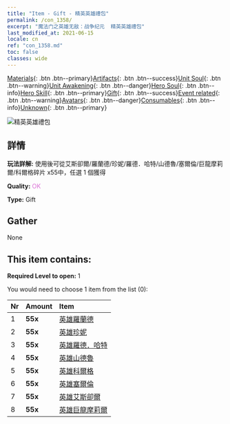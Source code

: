 ```yaml
---
title: "Item - Gift - 精英英雄禮包"
permalink: /con_1358/
excerpt: "魔法门之英雄无敌：战争纪元  精英英雄禮包"
last_modified_at: 2021-06-15
locale: cn
ref: "con_1358.md"
toc: false
classes: wide
---
```

 [Materials](/ItemsCN/){: .btn .btn--primary}[Artifacts](/ItemsCN/Artifacts/){: .btn .btn--success}[Unit Soul](/ItemsCN/UnitSoul/){: .btn .btn--warning}[Unit Awakening](/ItemsCN/UnitAwakening/){: .btn .btn--danger}[Hero Soul](/ItemsCN/HeroSoul/){: .btn .btn--info}[Hero Skill](/ItemsCN/HeroSkill/){: .btn .btn--primary}[Gift](/ItemsCN/Gift/){: .btn .btn--success}[Event related](/ItemsCN/Events/){: .btn .btn--warning}[Avatars](/ItemsCN/Avatars/){: .btn .btn--danger}[Consumables](/ItemsCN/Consumables/){: .btn .btn--info}[Unknown](/ItemsCN/Unknown/){: .btn .btn--primary}

 ![精英英雄禮包](/images/t/i_907065.png)

## 詳情
 **玩法詳解:** 使用後可從艾斯卻爾/羅蘭德/珍妮/羅德．哈特/山德魯/塞爾倫/巨龍摩莉爾/科爾格碎片 x55中，任選 1 個獲得

 **Quality:** <span style="color: #DA70D6">OK</span>

 **Type:** Gift

## Gather

  None

## This item contains:

 **Required Level to open:** 1

 You would need to choose 1 item from the list (0):

  | Nr | Amount |     Item    |
  |:---|:-------|:------------|
  | 1 |  **55x** | [英雄羅蘭德](/cn/Items/her_362/) |  | 
  | 2 |  **55x** | [英雄珍妮](/cn/Items/her_369/) |  | 
  | 3 |  **55x** | [英雄羅德．哈特](/cn/Items/her_370/) |  | 
  | 4 |  **55x** | [英雄山德魯](/cn/Items/her_371/) |  | 
  | 5 |  **55x** | [英雄科爾格](/cn/Items/her_374/) |  | 
  | 6 |  **55x** | [英雄塞爾倫](/cn/Items/her_383/) |  | 
  | 7 |  **55x** | [英雄艾斯卻爾](/cn/Items/her_388/) |  | 
  | 8 |  **55x** | [英雄巨龍摩莉爾](/cn/Items/her_390/) |  | 
